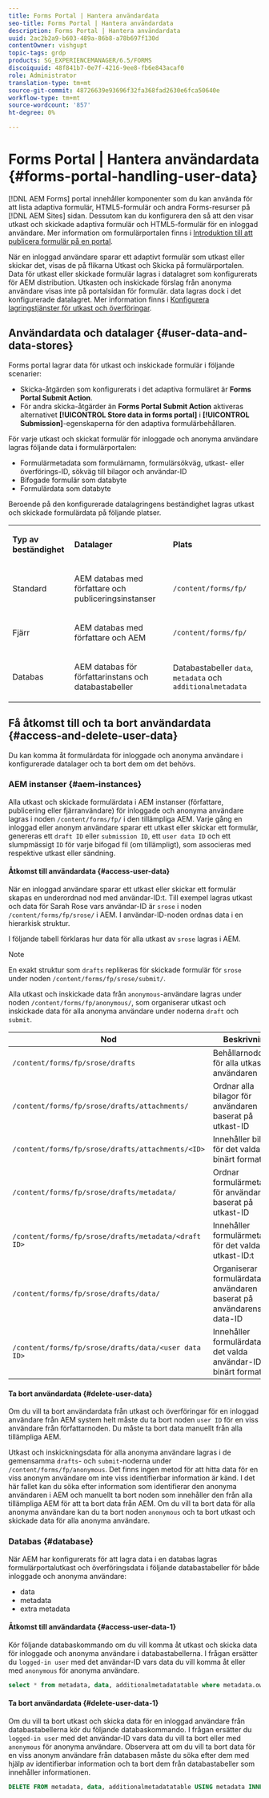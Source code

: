 ```yaml
---
title: Forms Portal | Hantera användardata
seo-title: Forms Portal | Hantera användardata
description: Forms Portal | Hantera användardata
uuid: 2ac2b2a9-b603-489a-86b8-a78b697f130d
contentOwner: vishgupt
topic-tags: grdp
products: SG_EXPERIENCEMANAGER/6.5/FORMS
discoiquuid: 48f841b7-0e7f-4216-9ee8-fb6e843acaf0
role: Administrator
translation-type: tm+mt
source-git-commit: 48726639e93696f32fa368fad2630e6fca50640e
workflow-type: tm+mt
source-wordcount: '857'
ht-degree: 0%

---
```



# Forms Portal | Hantera användardata {#forms-portal-handling-user-data}

[!DNL AEM Forms] portal innehåller komponenter som du kan använda för att lista adaptiva formulär, HTML5-formulär och andra Forms-resurser på  [!DNL AEM Sites] sidan. Dessutom kan du konfigurera den så att den visar utkast och skickade adaptiva formulär och HTML5-formulär för en inloggad användare. Mer information om formulärportalen finns i [Introduktion till att publicera formulär på en portal](/help/forms/using/introduction-publishing-forms.md).

När en inloggad användare sparar ett adaptivt formulär som utkast eller skickar det, visas de på flikarna Utkast och Skicka på formulärportalen. Data för utkast eller skickade formulär lagras i datalagret som konfigurerats för AEM distribution. Utkasten och inskickade förslag från anonyma användare visas inte på portalsidan för formulär. data lagras dock i det konfigurerade datalagret. Mer information finns i [Konfigurera lagringstjänster för utkast och överföringar](/help/forms/using/configuring-draft-submission-storage.md).

## Användardata och datalager {#user-data-and-data-stores}

Forms portal lagrar data för utkast och inskickade formulär i följande scenarier:

* Skicka-åtgärden som konfigurerats i det adaptiva formuläret är **Forms Portal Submit Action**.
* För andra skicka-åtgärder än **Forms Portal Submit Action** aktiveras alternativet **[!UICONTROL Store data in forms portal]** i **[!UICONTROL Submission]**-egenskaperna för den adaptiva formulärbehållaren.

För varje utkast och skickat formulär för inloggade och anonyma användare lagras följande data i formulärportalen:

* Formulärmetadata som formulärnamn, formulärsökväg, utkast- eller överförings-ID, sökväg till bilagor och användar-ID
* Bifogade formulär som databyte
* Formulärdata som databyte

Beroende på den konfigurerade datalagringens beständighet lagras utkast och skickade formulärdata på följande platser.

<table>
 <tbody>
  <tr>
   <td><p><strong>Typ av beständighet</strong></p> </td>
   <td><p><strong>Datalager</strong></p> </td>
   <td><p><strong>Plats</strong></p> </td>
  </tr>
  <tr>
   <td><p>Standard</p> </td>
   <td><p>AEM databas med författare och publiceringsinstanser</p> </td>
   <td><p><code>/content/forms/fp/</code></p> </td>
  </tr>
  <tr>
   <td><p>Fjärr</p> </td>
   <td><p>AEM databas med författare och AEM</p> </td>
   <td><p><code>/content/forms/fp/</code></p> </td>
  </tr>
  <tr>
   <td><p>Databas</p> </td>
   <td><p>AEM databas för författarinstans och databastabeller</p> </td>
   <td>Databastabeller <code>data</code>, <code>metadata</code> och <code>additionalmetadata</code></td>
  </tr>
 </tbody>
</table>

## Få åtkomst till och ta bort användardata {#access-and-delete-user-data}

Du kan komma åt formulärdata för inloggade och anonyma användare i konfigurerade datalager och ta bort dem om det behövs.

### AEM instanser {#aem-instances}

Alla utkast och skickade formulärdata i AEM instanser (författare, publicering eller fjärranvändare) för inloggade och anonyma användare lagras i noden `/content/forms/fp/` i den tillämpliga AEM. Varje gång en inloggad eller anonym användare sparar ett utkast eller skickar ett formulär, genereras ett `draft ID` eller `submission ID`, ett `user data ID` och ett slumpmässigt `ID` för varje bifogad fil (om tillämpligt), som associeras med respektive utkast eller sändning.

#### Åtkomst till användardata {#access-user-data}

När en inloggad användare sparar ett utkast eller skickar ett formulär skapas en underordnad nod med användar-ID:t. Till exempel lagras utkast och data för Sarah Rose vars användar-ID är `srose` i noden `/content/forms/fp/srose/` i AEM. I användar-ID-noden ordnas data i en hierarkisk struktur.

I följande tabell förklaras hur data för alla utkast av `srose` lagras i AEM.

>[!NOTE]
>
>En exakt struktur som `drafts` replikeras för skickade formulär för `srose` under noden `/content/forms/fp/srose/submit/`.
>
>Alla utkast och inskickade data från `anonymous`-användare lagras under noden `/content/forms/fp/anonymous/`, som organiserar utkast och inskickade data för alla anonyma användare under noderna `draft` och `submit`.

| Nod | Beskrivning |
|---|---|
| `/content/forms/fp/srose/drafts` | Behållarnoddata för alla utkast av användaren |
| `/content/forms/fp/srose/drafts/attachments/` | Ordnar alla bilagor för användaren baserat på utkast-ID |
| `/content/forms/fp/srose/drafts/attachments/<ID>` | Innehåller bilaga för det valda ID:t i binärt format |
| `/content/forms/fp/srose/drafts/metadata/` | Ordnar formulärmetadata för användaren baserat på utkast-ID |
| `/content/forms/fp/srose/drafts/metadata/<draft ID>` | Innehåller formulärmetadata för det valda utkast-ID:t |
| `/content/forms/fp/srose/drafts/data/` | Organiserar formulärdata för användaren baserat på användarens data-ID |
| `/content/forms/fp/srose/drafts/data/<user data ID>` | Innehåller formulärdata för det valda användar-ID:t i binärt format |

#### Ta bort användardata {#delete-user-data}

Om du vill ta bort användardata från utkast och överföringar för en inloggad användare från AEM system helt måste du ta bort noden `user ID` för en viss användare från författarnoden. Du måste ta bort data manuellt från alla tillämpliga AEM.

Utkast och inskickningsdata för alla anonyma användare lagras i de gemensamma `drafts`- och `submit`-noderna under `/content/forms/fp/anonymous`. Det finns ingen metod för att hitta data för en viss anonym användare om inte viss identifierbar information är känd. I det här fallet kan du söka efter information som identifierar den anonyma användaren i AEM och manuellt ta bort noden som innehåller den från alla tillämpliga AEM för att ta bort data från AEM. Om du vill ta bort data för alla anonyma användare kan du ta bort noden `anonymous` och ta bort utkast och skickade data för alla anonyma användare.

### Databas {#database}

När AEM har konfigurerats för att lagra data i en databas lagras formulärportalutkast och överföringsdata i följande databastabeller för både inloggade och anonyma användare:

* data
* metadata
* extra metadata

#### Åtkomst till användardata {#access-user-data-1}

Kör följande databaskommando om du vill komma åt utkast och skicka data för inloggade och anonyma användare i databastabellerna. I frågan ersätter du `logged-in user` med det användar-ID vars data du vill komma åt eller med `anonymous` för anonyma användare.

```sql
select * from metadata, data, additionalmetadatatable where metadata.owner = 'logged-in user' and metadata.id = additionalmetadatatable.id and metadata.userdataID = data.id
```

#### Ta bort användardata {#delete-user-data-1}

Om du vill ta bort utkast och skicka data för en inloggad användare från databastabellerna kör du följande databaskommando. I frågan ersätter du `logged-in user` med det användar-ID vars data du vill ta bort eller med `anonymous` för anonyma användare. Observera att om du vill ta bort data för en viss anonym användare från databasen måste du söka efter dem med hjälp av identifierbar information och ta bort dem från databastabeller som innehåller informationen.

```sql
DELETE FROM metadata, data, additionalmetadatatable USING metadata INNER JOIN data ON metadata.userdataID = data.id INNER JOIN additionalmetadatatable ON metadata.id = additionalmetadatatable.id WHERE metadata.owner = 'logged-in user'
```

